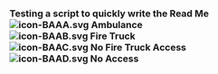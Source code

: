 ### Testing a script to quickly write the Read Me<br>![icon-BAAA.svg](https://raw.githubusercontent.com/NAPSG/DHS-Symbol-Server/main/dhs-symbol/assets/icons/Access%20Hazards/Emergency%20Access%20Hazards/icon-BAAA.svg)&nbsp;Ambulance<br>![icon-BAAB.svg](https://github.com/NAPSG/DHS-Symbol-Server/raw/main/dhs-symbol/assets/icons/Access%20Hazards/Emergency%20Access%20Hazards/icon-BAAB.svg)&nbsp;Fire Truck<br>![icon-BAAC.svg](https://github.com/NAPSG/DHS-Symbol-Server/raw/main/dhs-symbol/assets/icons/Access%20Hazards/Emergency%20Access%20Hazards/icon-BAAC.svg)&nbsp;No Fire Truck Access<br>![icon-BAAD.svg](https://github.com/NAPSG/DHS-Symbol-Server/raw/main/dhs-symbol/assets/icons/Access%20Hazards/Emergency%20Access%20Hazards/icon-BAAD.svg)&nbsp;No Access<br>